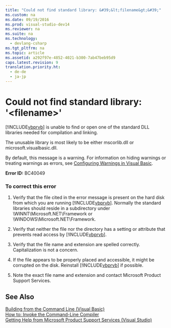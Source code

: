 ```yaml
---
title: "Could not find standard library: &#39;&lt;filename&gt;&#39;"
ms.custom: na
ms.date: 09/19/2016
ms.prod: visual-studio-dev14
ms.reviewer: na
ms.suite: na
ms.technology: 
  - devlang-csharp
ms.tgt_pltfrm: na
ms.topic: article
ms.assetid: a292f97e-4852-4021-b300-7ab47beb95d9
caps.latest.revision: 9
translation.priority.ht: 
  - de-de
  - ja-jp
---
```

# Could not find standard library: &#39;&lt;filename&gt;&#39;
[!INCLUDE[vbprvb](../vs140/includes/vbprvb_md.md)] is unable to find or open one of the standard DLL libraries needed for compilation and linking.  
  
 The unusable library is most likely to be either mscorlib.dll or microsoft.visualbasic.dll.  
  
 By default, this message is a warning. For information on hiding warnings or treating warnings as errors, see [Configuring Warnings in Visual Basic](../vs140/Configuring-Warnings-in-Visual-Basic.md).  
  
 **Error ID:** BC40049  
  
### To correct this error  
  
1.  Verify that the file cited in the error message is present on the hard disk from which you are running [!INCLUDE[vbprvb](../vs140/includes/vbprvb_md.md)]. Normally the standard libraries should reside in a subdirectory under \WINNT\Microsoft.NET\Framework or \WINDOWS\Microsoft.NET\Framework.  
  
2.  Verify that neither the file nor the directory has a setting or attribute that prevents read access by [!INCLUDE[vbprvb](../vs140/includes/vbprvb_md.md)].  
  
3.  Verify that the file name and extension are spelled correctly. Capitalization is not a concern.  
  
4.  If the file appears to be properly placed and accessible, it might be corrupted on the disk. Reinstall [!INCLUDE[vbprvb](../vs140/includes/vbprvb_md.md)] if possible.  
  
5.  Note the exact file name and extension and contact Microsoft Product Support Services.  
  
## See Also  
 [Building from the Command Line (Visual Basic)](../vs140/Building-from-the-Command-Line--Visual-Basic-.md)   
 [How to: Invoke the Command-Line Compiler](../vs140/How-to--Invoke-the-Command-Line-Compiler--Visual-Basic-.md)   
 [Getting Help from Microsoft Product Support Services (Visual Studio)](../vs140/Talk-to-Us.md)
